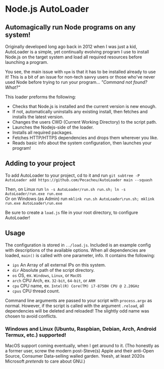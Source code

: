 # Node.js AutoLoader
## Automagically run Node programs on any system!

Originally developed long ago back in 2012 when I was just a kid, AutoLoader is a simple, yet continually evolving program I use to install Node.js on the target system and load all required resources before launching a program.

You see, the main issue with `npm` is that it has to be installed already to use it! This is a bit of an issue for non-tech savvy users or those who've never used Node before trying to run your program... *"Command not found? What?"*

This loader preforms the following:
- Checks that Node.js is installed and the current version is new enough.
- If not, automatically uninstalls any existing install, then fetches and installs the latest version.
- Changes the users CWD (Current Working Directory) to the script path.
- Launches the Nodejs-side of the loader.
- Installs all required packages.
- Fetches HTTP/HTTPS dependencies and drops them wherever you like.
- Reads basic info about the system configuration, then launches your program!

## Adding to your project

To add AutoLoader to your project, cd to it and run `git subtree -P AutoLoader add https://github.com/Pecacheu/AutoLoader main --squash`

Then, on Linux run `ln -s AutoLoader/run.sh run.sh; ln -s AutoLoader/run.exe run.exe`\
Or on Windows (as Admin) run `mklink run.sh AutoLoader\run.sh; mklink run.exe AutoLoader\run.exe`

Be sure to create a `load.js` file in your root directory, to configure AutoLoader!

## Usage

The configuration is stored in `../load.js`. Included is an example config with descriptions of the available options. When all dependencies are loaded, `main()` is called with one parameter, info. It contains the following:

- `ips` An Array of all external IPs on this system.
- `dir` Absolute path of the script directory.
- `os` OS, ex. `Windows`, `Linux`, or `MacOS`
- `arch` CPU Arch, ex. `32-bit`, `64-bit`, or `ARM`
- `cpu` CPU name, ex. `Intel(R) Core(TM) i7-8750H CPU @ 2.20GHz`
- `cpus` CPU thread count.

Command line arguments are passed to your script with `process.argv` as normal. However, if the script is called with the argument `.reload`, all dependencies will be deleted and reloaded! The slightly odd name was chosen to avoid conflicts.

### Windows and Linux (Ubuntu, Raspbian, Debian, Arch, Android Termux, etc.) supported!

MacOS support coming eventually, when I get around to it. (Tho honestly as a former user, screw the modern post-Steve(s) Apple and their anti-Open Source, Consumer Data-selling walled garden. Yeesh, at least 2020s Microsoft *pretends* to care about GNU.)